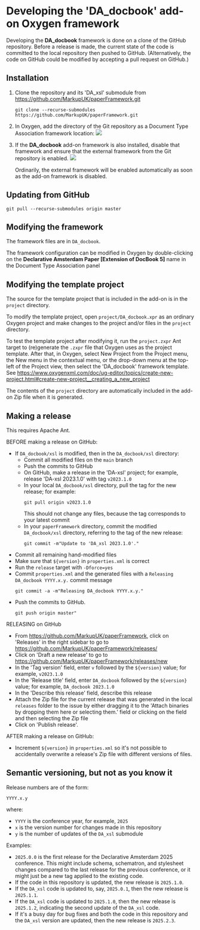 # Developing the 'DA_docbook' add-on Oxygen framework

Developing the **DA_docbook** framework is done on a clone of the GitHub repository. Before a release is made, the current state of the code is committed to the local repository then pushed to GitHub. (Alternatively, the code on GitHub could be modified by accepting a pull request on GitHub.)

## Installation

1. Clone the repository and its 'DA_xsl' submodule from https://github.com/MarkupUK/paperFramework.git
   ```
   git clone --recurse-submodules  https://github.com/MarkupUK/paperFramework.git
   ```
1. In Oxygen, add the directory of the Git repository as a Document Type Association framework location:
   ![](oxygen-locations.png)
1. If the **DA_docbook** add-on framework is also installed, disable that framework and ensure that the external framework from the Git repository is enabled.
   ![](oxygen-associations.png)
   
   Ordinarily, the external framework will be enabled automatically as soon as the add-on framework is disabled.

## Updating from GitHub

```
git pull --recurse-submodules origin master
```

## Modifying the framework

The framework files are in `DA_docbook`.

The framework configuration can be modified in Oxygen by double-clicking on the **Declarative Amsterdam Paper [Extension of DocBook 5]** name in the Document Type Association panel

## Modifying the template project

The source for the template project that is included in the add-on is in the `project` directory.

To modify the template project, open `project/DA_docbook.xpr` as an ordinary Oxygen project and make changes to the project and/or files in the `project` directory.

To test the template project after modifying it, run the `project.zxpr` Ant target to (re)generate the `.zxpr` file that Oxygen uses as the project template. After that, in Oxygen, select New Project from the Project menu, the New menu in the contextual menu, or the drop-down menu at the top-left of the Project view, then select the 'DA\_docbook' framework template. See https://www.oxygenxml.com/doc/ug-editor/topics/create-new-project.html#create-new-project__creating_a_new_project

The contents of the `project` directory are automatically included in the add-on Zip file when it is generated.

## Making a release

This requires Apache Ant.

BEFORE making a release on GitHub:
 - If `DA_docbook/xsl` is modified, then in the `DA_docbook/xsl` directory:
   - Commit all modified files on the `main` branch
   - Push the commits to GitHub
   - On GitHub, make a release in the 'DA-xsl' project; for example, release 'DA-xsl 2023.1.0' with tag `v2023.1.0`
   - In your local `DA_docbook/xsl` directory, pull the tag for the new release; for example:
     ```
	 git pull origin v2023.1.0
	 ```
	 This should not change any files, because the tag corresponds to your latest commit
   - In your `paperFramework` directory, commit the modified `DA_docbook/xsl` directory, referring to the tag of the new release:
     ```
	 git commit -m"Update to 'DA_xsl 2023.1.0'."
	 ```
 - Commit all remaining hand-modified files
 - Make sure that `${version}` in `properties.xml` is correct
 - Run the `release` target with `-Dforce=yes`
 - Commit `properties.xml` and the generated files with a `Releasing DA_docbook YYYY.x.y.` commit message
     ```
	 git commit -a -m"Releasing DA_docbook YYYY.x.y."
	 ```
 - Push the commits to GitHub.
     ```
	 git push origin master"
	 ```

RELEASING on GitHub
 - From https://github.com/MarkupUK/paperFramework, click on 'Releases' in the right sidebar to go to https://github.com/MarkupUK/paperFramework/releases/
 - Click on 'Draft a new release' to go to https://github.com/MarkupUK/paperFramework/releases/new
 - In the 'Tag version' field, enter `v` followed by the `${version}` value; for example, `v2023.1.0`
 - In the 'Release title' field, enter `DA_docbook` followed by the `${version}` value; for example, `DA_docbook 2023.1.0`
 - In the 'Describe this release' field, describe this release
 - Attach the Zip file for the current release that was generated in the local `releases` folder to the issue by either dragging it to the 'Attach binaries by dropping them here or selecting them.' field or clicking on the field and then selecting the Zip file
 - Click on 'Publish release'.

AFTER making a release on GitHub:
 - Increment `${version}` in `properties.xml` so it's not possible to accidentally overwrite a release's Zip file with different versions of files.

## Semantic versioning, but not as you know it

Release numbers are of the form:

```
YYYY.x.y
```

where:

- `YYYY` is the conference year, for example, `2025`
- `x` is the version number for changes made in this repository
- `y` is the number of updates of the `DA_xsl` submodule

Examples:

- `2025.0.0` is the first release for the Declarative Amsterdam 2025 conference.  This might include schema, schematron, and stylesheet changes compared to the last release for the previous conference, or it might just be a new tag applied to the existing code.
- If the code in this repository is updated, the new release is `2025.1.0`.
- If the `DA_xsl` code is updated to, say, `2025.0.1`, then the new release is `2025.1.1`.
- If the `DA_xsl` code is updated to `2025.1.0`, then the new release is `2025.1.2`, indicating the second update of the `DA_xsl` code.
- If it's a busy day for bug fixes and both the code in this repository and the `DA_xsl` version are updated, then the new release is `2025.2.3`.
